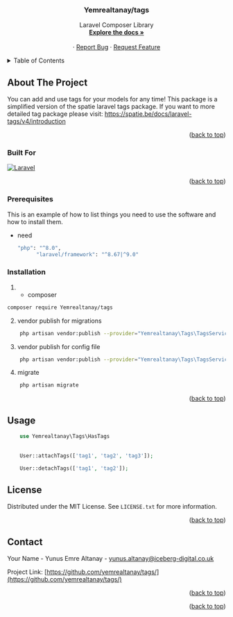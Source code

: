 <!-- Improved compatibility of back to top link: See: https://github.com/othneildrew/Best-README-Template/pull/73 -->
<a name="readme-top"></a>
<!--
*** Thanks for checking out the Best-README-Template. If you have a suggestion
*** that would make this better, please fork the repo and create a pull request
*** or simply open an issue with the tag "enhancement".
*** Don't forget to give the project a star!
*** Thanks again! Now go create something AMAZING! :D
-->



<!-- PROJECT SHIELDS -->
<!--
*** I'm using markdown "reference style" links for readability.
*** Reference links are enclosed in brackets [ ] instead of parentheses ( ).
*** See the bottom of this document for the declaration of the reference variables
*** for contributors-url, forks-url, etc. This is an optional, concise syntax you may use.
*** https://www.markdownguide.org/basic-syntax/#reference-style-links
-->



<!-- PROJECT LOGO -->
<br />
<h3 align="center">Yemrealtanay/tags</h3>

  <p align="center">
    Laravel Composer Library
    <br />
    <a href="https://github.com/yemrealtanay/tags/"><strong>Explore the docs »</strong></a>
    <br />
    <br />
    ·
    <a href="https://github.com/yemrealtanay/tags/issues">Report Bug</a>
    ·
    <a href="https://github.com/yemrealtanay/tags/issues">Request Feature</a>
  </p>
</div>



<!-- TABLE OF CONTENTS -->
<details>
  <summary>Table of Contents</summary>
  <ol>
    <li>
      <a href="#about-the-project">About The Project</a>
      <ul>
        <li><a href="#built-with">Built With</a></li>
      </ul>
    </li>
    <li>
      <a href="#getting-started">Getting Started</a>
      <ul>
        <li><a href="#prerequisites">Prerequisites</a></li>
        <li><a href="#installation">Installation</a></li>
      </ul>
    </li>
    <li><a href="#usage">Usage</a></li>
    <li><a href="#license">License</a></li>
    <li><a href="#contact">Contact</a></li>
    <li><a href="#acknowledgments">Acknowledgments</a></li>
  </ol>
</details>



<!-- ABOUT THE PROJECT -->
## About The Project

You can add and use tags for your models for any time! This package is a simplified version of the spatie laravel tags package.
If you want to more detailed tag package please visit: https://spatie.be/docs/laravel-tags/v4/introduction
<p align="right">(<a href="#readme-top">back to top</a>)</p>



### Built For

[![Laravel][Laravel.com]][Laravel-url]

<p align="right">(<a href="#readme-top">back to top</a>)</p>



<!-- GETTING STARTED -->

### Prerequisites

This is an example of how to list things you need to use the software and how to install them.
* need
  ```sh
  "php": "^8.0",
        "laravel/framework": "^8.67|^9.0"
  ```

### Installation

1. * composer
  ```sh
  composer require Yemrealtanay/tags
  ```

2. vendor publish for migrations
```sh
    php artisan vendor:publish --provider="Yemrealtanay\Tags\TagsServiceProvider" --tag="migrations"
```
3. vendor publish for config file
```sh
    php artisan vendor:publish --provider="Yemrealtanay\Tags\TagsServiceProvider" --tag="config"
```
4. migrate
```sh
    php artisan migrate
```
<p align="right">(<a href="#readme-top">back to top</a>)</p>



<!-- USAGE EXAMPLES -->
## Usage

```php
    use Yemrealtanay\Tags\HasTags
    
    
    User::attachTags(['tag1', 'tag2', 'tag3']);

    User::detachTags(['tag1', 'tag2']);
```

<!-- LICENSE -->
## License

Distributed under the MIT License. See `LICENSE.txt` for more information.

<p align="right">(<a href="#readme-top">back to top</a>)</p>



<!-- CONTACT -->
## Contact

Your Name - Yunus Emre Altanay - yunus.altanay@iceberg-digital.co.uk

Project Link: [https://github.com/yemrealtanay/tags/](https://github.com/yemrealtanay/tags/)

<p align="right">(<a href="#readme-top">back to top</a>)</p>



<p align="right">(<a href="#readme-top">back to top</a>)</p>



<!-- MARKDOWN LINKS & IMAGES -->
<!-- https://www.markdownguide.org/basic-syntax/#reference-style-links -->
[Laravel.com]: https://img.shields.io/badge/Laravel-FF2D20?style=for-the-badge&logo=laravel&logoColor=white
[Laravel-url]: https://laravel.com
